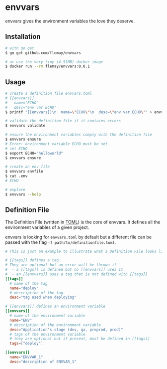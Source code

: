 # envvars

envvars gives the environment variables the love they deserve.

## Installation

```bash
# with go get
$ go get github.com/flemay/envvars

# or use the very tiny (4.51MB) docker image
$ docker run --rm flemay/envvars:0.0.1
```

## Usage

```bash
# create a definition file envvars.toml
# [[envvars]]
#   name="ECHO"
#   desc="env var ECHO"
$ printf "[[envvars]]\n  name=\"ECHO\"\n  desc=\"env var ECHO\"" > envvars.toml

# validate the definition file if it contains errors
$ envvars validate

# ensure the environment variables comply with the definition file
$ envvars ensure
# Error: environment variable ECHO must be set
# set ECHO
$ export ECHO="helloworld"
$ envvars ensure

# create an env file
$ envvars envfile
$ cat .env
# ECHO

# explore
$ envvars --help
```

## Definition File

The Definition File (written in [TOML](https://github.com/toml-lang/toml)) is the core of envvars. It defines all the environment variables of a given project.

envvars is looking for `envvars.toml` by default but a different file can be passed with the flag `-f path/to/definitionfile.toml`.

```toml
# This is just an example to illustrate what a Definition File looks like

# [[tags]] defines a tag.
# They are optional but an error will be thrown if
#  - a [[tags]] is defined but no [[envvars]] uses it
#  - an [[envvars]] uses a tag that is not defined with [[tags]]
[[tags]]
  # name of the tag
  name="deploy"
  # description of the tag
  desc="tag used when deploying"

# [[envvars]] defines an environment variable
[[envvars]]
  # name of the environment variable
  name="ENV"
  # description of the environment variable
  desc="Application's stage (dev, qa, preprod, prod)"
  # tags of the environment variable
  # they are optional but if present, must be defined in [[tags]]
  tags=["deploy"]

[[envvars]]
  name="ENVVAR_1"
  desc="description of ENVVAR_1"
```